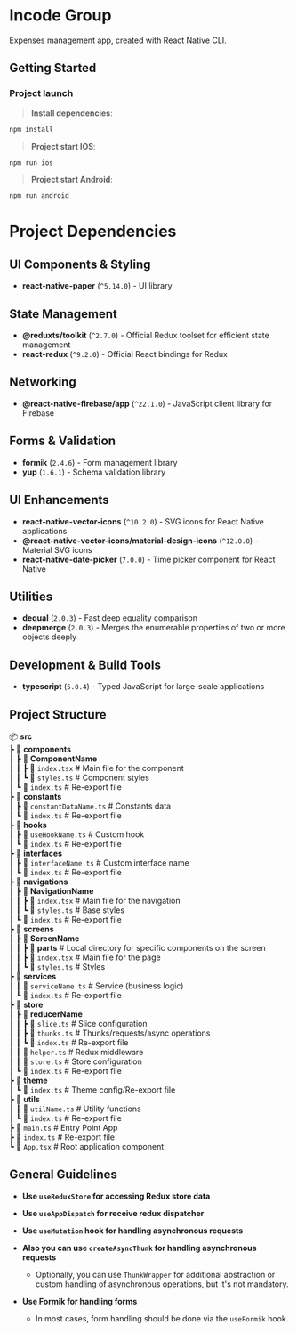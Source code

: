 # Incode Group

Expenses management app, created with React Native CLI.

## Getting Started

### Project launch

> **Install dependencies**:

```sh
npm install
```

> **Project start IOS**:

```sh
npm run ios
```

> **Project start Android**:

```sh
npm run android
```

# Project Dependencies

## UI Components & Styling

- **react-native-paper** (`^5.14.0`) - UI library

## State Management

- **@reduxts/toolkit** (`^2.7.0`) - Official Redux toolset for efficient state management
- **react-redux** (`^9.2.0`) - Official React bindings for Redux

## Networking

- **@react-native-firebase/app** (`^22.1.0`) - JavaScript client library for Firebase

## Forms & Validation

- **formik** (`2.4.6`) - Form management library
- **yup** (`1.6.1`) - Schema validation library

## UI Enhancements

- **react-native-vector-icons** (`^10.2.0`) - SVG icons for React Native applications
- **@react-native-vector-icons/material-design-icons** (`^12.0.0`) - Material SVG icons
- **react-native-date-picker** (`7.0.0`) - Time picker component for React Native

## Utilities

- **dequal** (`2.0.3`) - Fast deep equality comparison
- **deepmerge** (`2.0.3`) - Merges the enumerable properties of two or more objects deeply

## Development & Build Tools

- **typescript** (`5.0.4`) - Typed JavaScript for large-scale applications

## Project Structure

📦 **src**  
┣ 📂 **components**  
┃ ┣ 📂 **ComponentName**  
┃ ┃ ┣ 📜 `index.tsx` # Main file for the component  
┃ ┃ ┗ 📜 `styles.ts` # Component styles  
┃ ┗ 📜 `index.ts` # Re-export file  
┣ 📂 **constants**  
┃ ┣ 📜 `constantDataName.ts` # Constants data  
┃ ┗ 📜 `index.ts` # Re-export file  
┣ 📂 **hooks**  
┃ ┣ 📜 `useHookName.ts` # Custom hook  
┃ ┗ 📜 `index.ts` # Re-export file  
┣ 📂 **interfaces**  
┃ ┣ 📜 `interfaceName.ts` # Custom interface name  
┃ ┗ 📜 `index.ts` # Re-export file  
┣ 📂 **navigations**  
┃ ┣ 📂 **NavigationName**  
┃ ┃ ┣ 📜 `index.tsx` # Main file for the navigation  
┃ ┃ ┗ 📜 `styles.ts` # Base styles  
┃ ┗ 📜 `index.ts` # Re-export file  
┣ 📂 **screens**  
┃ ┣ 📂 **ScreenName**  
┃ ┃ ┣ 📂 **parts** # Local directory for specific components on the screen  
┃ ┃ ┣ 📜 `index.tsx` # Main file for the page  
┃ ┃ ┗ 📜 `styles.ts` # Styles  
┣ 📂 **services**  
┃ ┃ 📜 `serviceName.ts` # Service (business logic)  
┃ ┗ 📜 `index.ts` # Re-export file  
┣ 📂 **store**  
┃ ┣ 📂 **reducerName**  
┃ ┃ ┣ 📜 `slice.ts` # Slice configuration  
┃ ┃ ┣ 📜 `thunks.ts` # Thunks/requests/async operations  
┃ ┃ ┗ 📜 `index.ts` # Re-export file  
┃ ┃ 📜 `helper.ts` # Redux middleware  
┃ ┃ 📜 `store.ts` # Store configuration  
┃ ┗ 📜 `index.ts` # Re-export file  
┣ 📂 **theme**  
┃ ┗ 📜 `index.ts` # Theme config/Re-export file  
┣ 📂 **utils**  
┃ ┃ 📜 `utilName.ts` # Utility functions  
┃ ┗ 📜 `index.ts` # Re-export file  
┣ 📜 `main.ts` # Entry Point App  
┣ 📜 `index.ts` # Re-export file  
┗ 📜 `App.tsx` # Root application component

## General Guidelines

- **Use `useReduxStore` for accessing Redux store data**

- **Use `useAppDispatch` for receive redux dispatcher**

- **Use `useMutation` hook for handling asynchronous requests**

- **Also you can use `createAsyncThunk` for handling asynchronous requests**

  - Optionally, you can use `ThunkWrapper` for additional abstraction or custom handling of asynchronous operations, but it's not mandatory.

- **Use Formik for handling forms**

  - In most cases, form handling should be done via the `useFormik` hook.
